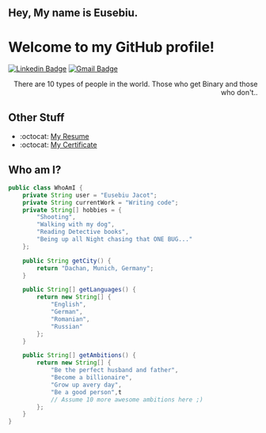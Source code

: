 ## Hey, My name is Eusebiu.
<h1>Welcome to my GitHub profile!</h1> 

[![Linkedin Badge](https://img.shields.io/badge/-eusebiujacot-blue?style=flat-square&logo=Linkedin&logoColor=white&link=https://www.linkedin.com/in/eusebiu-jacot)](https://www.linkedin.com/in/eusebiu-jacot/) 
[![Gmail Badge](https://img.shields.io/badge/-eusebiujacot@gmail.com-c14438?style=flat-square&logo=Gmail&logoColor=white&link=mailto:eusebiujacot2000@gmail.com)](mailto:eusebiujacot2000@gmail.com) 

<div style="text-align: right">There are 10 types of people in the world. Those who get Binary and those who don't.. </div>

## Other Stuff
- :octocat: [My Resume](https://github.com/eusebiujacot/eusebiujacot/blob/11a0420e79c5898283f4142a212e17cb3a0bc898/Eusebiu_Jacot_-_Java_Developer.pdf)
- :octocat: [My Certificate](https://github.com/eusebiujacot/eusebiujacot/blob/main/Eusebiu%20Jacot%20-Backend_EN.pdf)

## Who am I?
```java
public class WhoAmI {
    private String user = "Eusebiu Jacot";
    private String currentWork = "Writing code";
    private String[] hobbies = {
        "Shooting",
        "Walking with my dog",
        "Reading Detective books",
        "Being up all Night chasing that ONE BUG..."
    };

    public String getCity() {
        return "Dachan, Munich, Germany";
    }

    public String[] getLanguages() {
        return new String[] {
            "English",
            "German",
            "Romanian",
            "Russian"
        };
    }

    public String[] getAmbitions() {
        return new String[] {
            "Be the perfect husband and father",
            "Become a billionaire",
            "Grow up avery day",
            "Be a good person",t
            // Assume 10 more awesome ambitions here ;)
        };
    }
}
```

